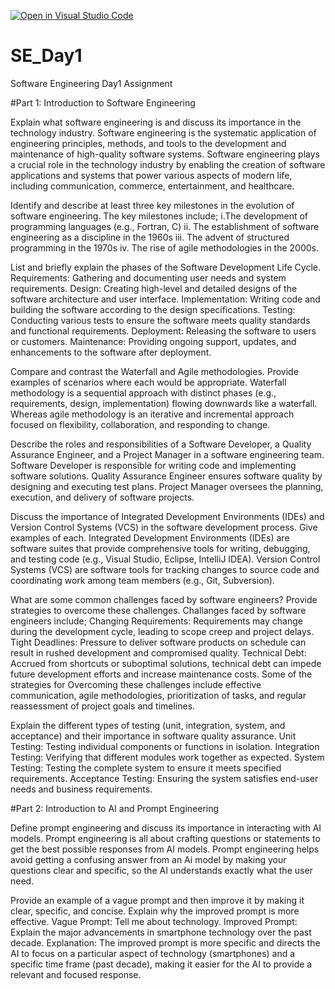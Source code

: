 [![Open in Visual Studio Code](https://classroom.github.com/assets/open-in-vscode-2e0aaae1b6195c2367325f4f02e2d04e9abb55f0b24a779b69b11b9e10269abc.svg)](https://classroom.github.com/online_ide?assignment_repo_id=15815018&assignment_repo_type=AssignmentRepo)
# SE_Day1
Software Engineering Day1 Assignment

#Part 1: Introduction to Software Engineering

Explain what software engineering is and discuss its importance in the technology industry.
Software engineering is the systematic application of engineering principles, methods, and tools to the development and maintenance of high-quality software systems.
Software engineering plays a crucial role in the technology industry by enabling the creation of software applications and systems that power various aspects of modern life, including communication, commerce, entertainment, and healthcare.

Identify and describe at least three key milestones in the evolution of software engineering.
The key milestones  include;
i.The development of programming languages (e.g., Fortran, C)
ii. The establishment of software engineering as a discipline in the 1960s
iii. The advent of structured programming in the 1970s
iv. The rise of agile methodologies in the 2000s.

List and briefly explain the phases of the Software Development Life Cycle.
Requirements: Gathering and documenting user needs and system requirements.
Design: Creating high-level and detailed designs of the software architecture and user interface.
Implementation: Writing code and building the software according to the design specifications.
Testing: Conducting various tests to ensure the software meets quality standards and functional requirements.
Deployment: Releasing the software to users or customers.
Maintenance: Providing ongoing support, updates, and enhancements to the software after deployment.

Compare and contrast the Waterfall and Agile methodologies. Provide examples of scenarios where each would be appropriate.
Waterfall methodology is a sequential approach with distinct phases (e.g., requirements, design, implementation) flowing downwards like a waterfall. Whereas agile methodology is an iterative and incremental approach focused on flexibility, collaboration, and responding to change.

Describe the roles and responsibilities of a Software Developer, a Quality Assurance Engineer, and a Project Manager in a software engineering team.
Software Developer is responsible for writing code and implementing software solutions.
Quality Assurance Engineer ensures software quality by designing and executing test plans.
Project Manager oversees the planning, execution, and delivery of software projects.

Discuss the importance of Integrated Development Environments (IDEs) and Version Control Systems (VCS) in the software development process. Give examples of each.
Integrated Development Environments (IDEs) are software suites that provide comprehensive tools for writing, debugging, and testing code (e.g., Visual Studio, Eclipse, IntelliJ IDEA).
Version Control Systems (VCS) are software tools for tracking changes to source code and coordinating work among team members (e.g., Git, Subversion).

What are some common challenges faced by software engineers? Provide strategies to overcome these challenges.
Challanges faced by software engineers include;
Changing Requirements: Requirements may change during the development cycle, leading to scope creep and project delays.
Tight Deadlines: Pressure to deliver software products on schedule can result in rushed development and compromised quality.
Technical Debt: Accrued from shortcuts or suboptimal solutions, technical debt can impede future development efforts and increase maintenance costs.
Some of the strategies for Overcoming these challenges include effective communication, agile methodologies, prioritization of tasks, and regular reassessment of project goals and timelines.


Explain the different types of testing (unit, integration, system, and acceptance) and their importance in software quality assurance.
Unit Testing: Testing individual components or functions in isolation.
Integration Testing: Verifying that different modules work together as expected.
System Testing: Testing the complete system to ensure it meets specified requirements.
Acceptance Testing: Ensuring the system satisfies end-user needs and business requirements.

#Part 2: Introduction to AI and Prompt Engineering

Define prompt engineering and discuss its importance in interacting with AI models.
Prompt engineering is all about crafting questions or statements to get the best possible responses from AI models. 
Prompt engineering helps avoid getting a confusing answer from an Ai model by making your questions clear and specific, so the AI understands exactly what the user need.

Provide an example of a vague prompt and then improve it by making it clear, specific, and concise. Explain why the improved prompt is more effective.
Vague Prompt: Tell me about technology.
Improved Prompt: Explain the major advancements in smartphone technology over the past decade.
Explanation: The improved prompt is more specific and directs the AI to focus on a particular aspect of technology (smartphones) and a specific time frame (past decade), making it easier for the AI to provide a relevant and focused response.
